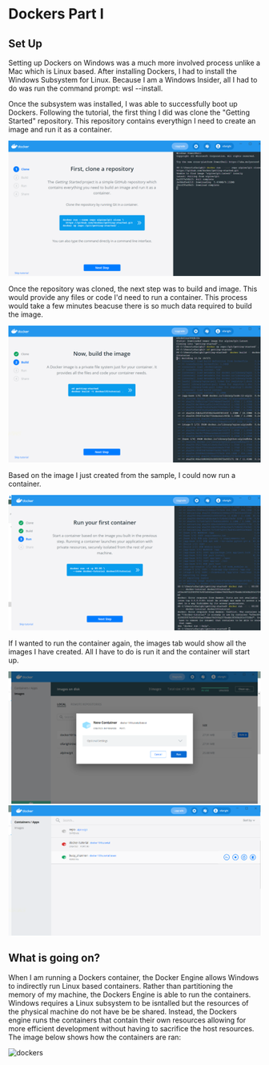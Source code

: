 # Dockers Part I

## Set Up
Setting up Dockers on Windows was a much more involved process unlike a Mac which is Linux based. After installing Dockers, I had to install the 
Windows Subsystem for Linux. Because I am a Windows Insider, all I had to do was run the command prompt: wsl --install.

Once the subsystem was installed, I was able to successfully boot up Dockers. Following the tutorial, the first thing I did was clone the "Getting Started" repository.
This repository contains everythign I need to create an image and run it as a container.

![step one](https://github.com/omran-farighi/microservice_architecture/blob/main/Dockers/Screenshot%20(94).png)

Once the repository was cloned, the next step was to build and image. This would provide any files or code I'd need to run a container. This process would take a few minutes
beacuse there is so much data required to build the image.

![step two](https://github.com/omran-farighi/microservice_architecture/blob/main/Dockers/Screenshot%20(95).png)

Based on the image I just created from the sample, I could now run a container.

![step 3](https://github.com/omran-farighi/microservice_architecture/blob/main/Dockers/Screenshot%20(96).png)

If I wanted to run the container again, the images tab would show all the images I have created. All I have to do is run it and the container will start up.

![run part 1](https://github.com/omran-farighi/microservice_architecture/blob/main/Dockers/Screenshot%20(100).png)
![run part 2](https://github.com/omran-farighi/microservice_architecture/blob/main/Dockers/Screenshot%20(101).png)


## What is going on?
When I am running a Dockers container, the Docker Engine allows Windows to indirectly run Linux based containers. Rather than partitioning
the memory of my machine, the Dockers Engine is able to run the containers. Windows requires a Linux subsystem to be isntalled but the resources 
of the physical machine do not have be be shared. Instead, the Dockers engine runs the containers that contain their own resources allowing for 
more efficient development without having to sacrifice the host resources. The image below shows how the containers are ran:

![dockers](https://github.com/omran-farighi/microservice_architecture/blob/main/Dockers/1756%20(768%C3%97693).png)




